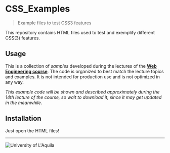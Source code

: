 # CSS_Examples
> Example files to test CSS3 features

This repository contains HTML files used to test and exemplify different CSS(3) features.

## Usage

This is a collection of *samples* developed during the lectures of the  [**Web Engineering course**](https://webengineering-univaq.github.io). The code is organized to best match the lecture topics and examples. It is not intended for production use and is not optimized in any way. 

*This example code will be shown and described approximately during the 14th lecture of the course, so wait to download it, since it may get updated in the meanwhile.*

## Installation

Just open the HTML files!


---

![University of L'Aquila](https://www.disim.univaq.it/skins/aqua/img/logo2021-2.png)

